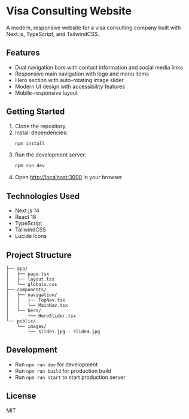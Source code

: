 # Visa Consulting Website

A modern, responsive website for a visa consulting company built with Next.js, TypeScript, and TailwindCSS.

## Features

- Dual navigation bars with contact information and social media links
- Responsive main navigation with logo and menu items
- Hero section with auto-rotating image slider
- Modern UI design with accessibility features
- Mobile-responsive layout

## Getting Started

1. Clone the repository
2. Install dependencies:
   ```bash
   npm install
   ```
3. Run the development server:
   ```bash
   npm run dev
   ```
4. Open [http://localhost:3000](http://localhost:3000) in your browser

## Technologies Used

- Next.js 14
- React 18
- TypeScript
- TailwindCSS
- Lucide Icons

## Project Structure

```
├── app/
│   ├── page.tsx
│   ├── layout.tsx
│   └── globals.css
├── components/
│   ├── navigation/
│   │   ├── TopNav.tsx
│   │   └── MainNav.tsx
│   └── hero/
│       └── HeroSlider.tsx
└── public/
    └── images/
        └── slide1.jpg - slide4.jpg
```

## Development

- Run `npm run dev` for development
- Run `npm run build` for production build
- Run `npm run start` to start production server

## License

MIT 